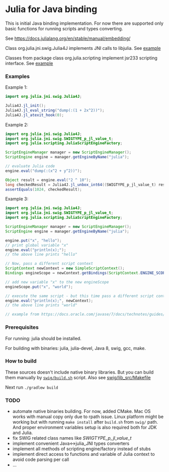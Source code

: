 # Julia for Java binding

This is initial Java binding implementation.
For now there are supported only basic functions
for running scripts and types converting.

See https://docs.julialang.org/en/stable/manual/embedding/

Class org.julia.jni.swig.Julia4J implements JNI calls to libjulia. See [example](src/test/java/Julia4JJNITest.java)

Classes from package class org.julia.scripting implement jsr233 scripting interface.  See [example](src/test/java/Julia4JScriptingTest.java)

### Examples

Example 1:
```java
import org.julia.jni.swig.Julia4J;

Julia4J.jl_init();
Julia4J.jl_eval_string("dump(:(1 + 2x^2))");
Julia4J.jl_atexit_hook(0);
```

Example 2:
```java
import org.julia.jni.swig.Julia4J;
import org.julia.jni.swig.SWIGTYPE_p_jl_value_t;
import org.julia.scripting.JuliaScriptEngineFactory;

ScriptEngineManager manager = new ScriptEngineManager();
ScriptEngine engine = manager.getEngineByName("julia");

// evaluate Julia code
engine.eval("dump(:(x^2 + y^2))");

Object result = engine.eval("2 ^ 10");
long checkedResult = Julia4J.jl_unbox_int64((SWIGTYPE_p_jl_value_t) result);
assertEquals(1024, checkedResult);
```

Example 3:
```java
import org.julia.jni.swig.Julia4J;
import org.julia.jni.swig.SWIGTYPE_p_jl_value_t;
import org.julia.scripting.JuliaScriptEngineFactory;

ScriptEngineManager manager = new ScriptEngineManager();
ScriptEngine engine = manager.getEngineByName("julia");

engine.put("x", "hello");
// print global variable "x"
engine.eval("println(x);");
// the above line prints "hello"

// Now, pass a different script context
ScriptContext newContext = new SimpleScriptContext();
Bindings engineScope = newContext.getBindings(ScriptContext.ENGINE_SCOPE);

// add new variable "x" to the new engineScope
engineScope.put("x", "world");

// execute the same script - but this time pass a different script context
engine.eval("println(x);", newContext);
// the above line prints "world"

// example from https://docs.oracle.com/javase/7/docs/technotes/guides/scripting/programmer_guide/
```
### Prerequisites

For running: julia should be installed.

For building with binaries: julia, julia-devel, Java 8, swig, gcc, make.

### How to build
These sources doesn't include native binary libraries. But you can build them manually by [`swig/build.sh`](swig/build.sh) script.
Also see [swig/lib_src/Makefile](swig/lib_src/Makefile)

Next run `./gradlew build`

### TODO

* automate native binaries building. For now, added CMake. Mac OS works with manual copy only due to rpath issue. Linux platform might be working but with running `make install` after `build.sh` from `swig/` path. And proper environment variables setup is also required both for JDK and Julia.
* fix SWIG related class names like *SWIGTYPE_p_jl_value_t*
* implement convenient Java<->julia_JNI types converters
* implement all methods of scripting engine/factory instead of stubs
* implement direct access to functions and variable of Julia context to avoid code parsing per call
* ...
